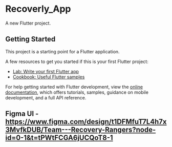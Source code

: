 # Recoverly_App

A new Flutter project.

## Getting Started

This project is a starting point for a Flutter application.

A few resources to get you started if this is your first Flutter project:

- [Lab: Write your first Flutter app](https://docs.flutter.dev/get-started/codelab)
- [Cookbook: Useful Flutter samples](https://docs.flutter.dev/cookbook)

For help getting started with Flutter development, view the
[online documentation](https://docs.flutter.dev/), which offers tutorials,
samples, guidance on mobile development, and a full API reference.



## Figma UI - https://www.figma.com/design/t1DFMfuT7L4h7x3MvfkDUB/Team---Recovery-Rangers?node-id=0-1&t=tPWtFCGA6jUCQoT8-1
